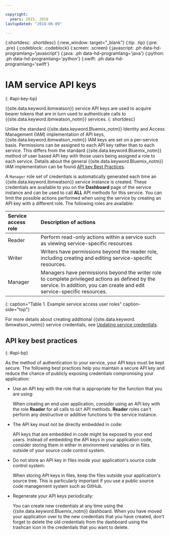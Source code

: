 ```yaml
---

copyright:
  years: 2015, 2018
lastupdated: "2018-06-09"

---
```


{:shortdesc: .shortdesc}
{:new_window: target="_blank"}
{:tip: .tip}
{:pre: .pre}
{:codeblock: .codeblock}
{:screen: .screen}
{:javascript: .ph data-hd-programlang='javascript'}
{:java: .ph data-hd-programlang='java'}
{:python: .ph data-hd-programlang='python'}
{:swift: .ph data-hd-programlang='swift'}

# IAM service API keys
{: #api-key-bp}

{{site.data.keyword.ibmwatson}} service API keys are used to acquire bearer tokens that are in turn used to authenticate calls to {{site.data.keyword.ibmwatson_notm}} services.
{: shortdesc}

Unlike the standard {{site.data.keyword.Bluemix_notm}} Identity and Access Management (IAM) implementation of API keys, {{site.data.keyword.ibmwatson_notm}} IAM keys are set on a per-service basis. Permissions can be assigned to each API key rather than to each service. This differs from the standard {{site.data.keyword.Bluemix_notm}} method of user based API key with those users being assigned a role to each service. Details about the general {{site.data.keyword.Bluemix_notm}} IAM implementation can be found [API key Best Practices](/docs/services/iam/index.html).

A `Manager` role set of credentials is automatically generated each time an {{site.data.keyword.ibmwatson}} service instance is created. These credentials are available to you on the **Dashboard** page of the service instance and can be used to call **ALL** API methods for this service. You can limit the possible actions performed when using the service by creating an API key with a different role. The following roles are available:

| Service access role | Description of actions |
|:-----------------|:-----------------|
|  Reader | Perform read-only actions within a service such as viewing service-specific resources |
| Writer | Writers have permissions beyond the reader role, including creating and editing service-specific resources. |
| Manager | Managers have permissions beyond the writer role to complete privileged actions as defined by the service. In addition, you can create and edit service-specific resources. |
{: caption="Table 1. Example service access user roles" caption-side="top"}

For more details about creating additional {{site.data.keyword. ibmwatson_notm}} service credentials, see [Updating service credentials](/docs/services/watson/getting-started-credentials.html#existing-svcs).

## API key best practices
{: #api-bp}

As the method of authentication to your service, your API keys must be kept secure. The following best practices help you maintain a secure API key and reduce the chance of publicly exposing credentials compromising your application:

-  Use an API key with the role that is appropriate for the function that you are using:

   When creating an end user application, consider using an API key with the role **Reader** for all calls to `GET` API methods. **Reader** roles can't perform any destructive or additive functions to the service instance.

-  The API key must not be directly embedded in code:

   API keys that are embedded in code might be exposed to your end users. Instead of embedding the API keys in your application code, consider storing them in either in environment variables or in files outside of your source code control system.

-  Do not store an API key in files inside your application's source code control system:

   When storing API keys in files, keep the files outside your application's source tree. This is particularly important if you use a public source code management system such as GitHub.   

-  Regenerate your API keys periodically:

   You can create new credentials at any time using the {{site.data.keyword.Bluemix_notm}} dashboard. When you have moved your application over to the new credentials that you have created, don't forget to delete the old credentials from the dashboard using the trashcan icon in the credentials that you want to delete.
